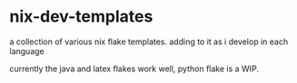 # nix-dev-templates
a collection of various nix flake templates. adding to it as i develop in each language

currently the java and latex flakes work well, python flake is a WIP.